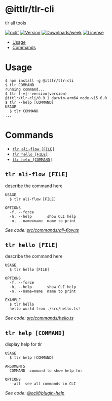 @ittlr/tlr-cli
==============

tlr all tools

[![oclif](https://img.shields.io/badge/cli-oclif-brightgreen.svg)](https://oclif.io)
[![Version](https://img.shields.io/npm/v/@ittlr/tlr-cli.svg)](https://npmjs.org/package/@ittlr/tlr-cli)
[![Downloads/week](https://img.shields.io/npm/dw/@ittlr/tlr-cli.svg)](https://npmjs.org/package/@ittlr/tlr-cli)
[![License](https://img.shields.io/npm/l/@ittlr/tlr-cli.svg)](https://github.com/ittlr/tlr-cli/blob/master/package.json)

<!-- toc -->
* [Usage](#usage)
* [Commands](#commands)
<!-- tocstop -->
# Usage
<!-- usage -->
```sh-session
$ npm install -g @ittlr/tlr-cli
$ tlr COMMAND
running command...
$ tlr (-v|--version|version)
@ittlr/tlr-cli/0.0.1 darwin-arm64 node-v15.6.0
$ tlr --help [COMMAND]
USAGE
  $ tlr COMMAND
...
```
<!-- usagestop -->
# Commands
<!-- commands -->
* [`tlr ali-flow [FILE]`](#tlr-ali-flow-file)
* [`tlr hello [FILE]`](#tlr-hello-file)
* [`tlr help [COMMAND]`](#tlr-help-command)

## `tlr ali-flow [FILE]`

describe the command here

```
USAGE
  $ tlr ali-flow [FILE]

OPTIONS
  -f, --force
  -h, --help       show CLI help
  -n, --name=name  name to print
```

_See code: [src/commands/ali-flow.ts](https://github.com/ittlr/tlr-cli/blob/v0.0.1/src/commands/ali-flow.ts)_

## `tlr hello [FILE]`

describe the command here

```
USAGE
  $ tlr hello [FILE]

OPTIONS
  -f, --force
  -h, --help       show CLI help
  -n, --name=name  name to print

EXAMPLE
  $ tlr hello
  hello world from ./src/hello.ts!
```

_See code: [src/commands/hello.ts](https://github.com/ittlr/tlr-cli/blob/v0.0.1/src/commands/hello.ts)_

## `tlr help [COMMAND]`

display help for tlr

```
USAGE
  $ tlr help [COMMAND]

ARGUMENTS
  COMMAND  command to show help for

OPTIONS
  --all  see all commands in CLI
```

_See code: [@oclif/plugin-help](https://github.com/oclif/plugin-help/blob/v3.2.2/src/commands/help.ts)_
<!-- commandsstop -->
